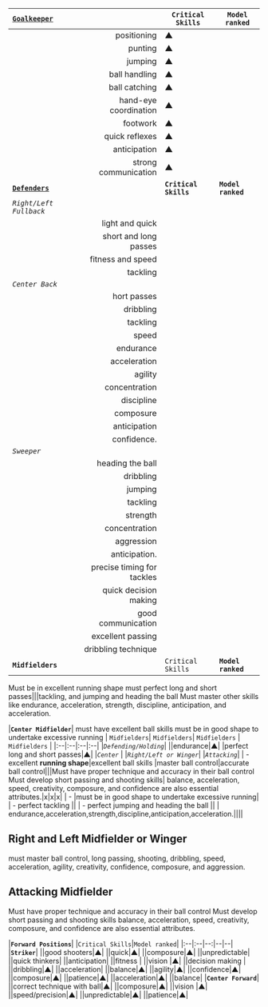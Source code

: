 |**<u>`Goalkeeper`</u>**| |**`Critical Skills`**|**`Model ranked`**|
|:------|--:|---|---|
||positioning|▲|
||punting |▲|
||jumping |▲|
||ball handling |▲|
||ball catching  |▲|
||hand-eye coordination|▲|
||footwork |▲|
||quick reflexes|▲|
||anticipation|▲|
||strong communication|▲|
|**<u>`Defenders`</u>** | |**`Critical Skills`**|**`Model ranked`**|
|*`Right/Left Fullback`*||
||light and quick |
||short and long passes|
||fitness and speed|
||tackling|
|*`Center Back`*|
||hort passes|
||dribbling|
||tackling|
||speed|
||endurance|
||acceleration|
||agility|
||concentration|
||discipline|
||composure|
||anticipation|
||confidence.||
|*`Sweeper`*|
||heading the ball|
||dribbling|
||jumping|
||tackling|
||strength|
||concentration|
||aggression|
||anticipation.|
||precise timing for tackles|
||quick decision making|
||good communication|
||excellent passing|
||dribbling technique||||
|**`Midfielders`**| |`Critical Skills`|**`Model ranked`**|
Must be in excellent running shape
must perfect long and short passes|||tackling, and jumping and heading the ball 
Must master other skills like endurance, acceleration, strength, discipline, anticipation, and acceleration. 

|**`Center Midfielder`**|
must have excellent ball skills 
must be in good shape to undertake excessive running
|  `Midfielders`|  `Midfielders`| `Midfielders` | `Midfielders` |
|:--|:--|:--|:--|
|*`Defending/Holding`*|
||endurance|▲|
|perfect long and short passes|▲|
|*`Center`* |
|*`Right/Left or Winger`*|
|*`Attacking`*|
| - excellent **running shape**|excellent ball skills |master ball control|accurate ball control|||Must have proper technique and accuracy in their ball control
Must develop short passing and shooting skills|
balance, acceleration, speed, creativity, composure, and confidence are also essential attributes.|x|x|x|
| - |must be in good shape to undertake excessive running|
| - perfect tackling ||
| - perfect jumping and heading the ball ||
| endurance,acceleration,strength,discipline,anticipation,acceleration.||||

## Right and Left Midfielder or Winger 
must master ball control, long passing, shooting, dribbling, speed, acceleration, agility, creativity, confidence, composure, and aggression.
## Attacking Midfielder  
Must have proper technique and accuracy in their ball control
Must develop short passing and shooting skills
balance, acceleration, speed, creativity, composure, and confidence are also essential attributes. 

|**`Forward Positions`**| |`Critical Skills`|`Model ranked`|
|:--|:--|--:|--|--|
|**`Striker`**|
||good shooters|▲|
||quick|▲|
||composure|▲|
||unpredictable|
||quick thinkers|
||anticipation|
||fitness |
||vision |▲|
||decision making |
||dribbling|▲|
||acceleration|
||balance|▲|
||agility|▲|
||confidence|▲|
||composure|▲|
||patience|▲|
||acceleration|▲|
||balance|
|**`Center Forward`**|
||correct technique with ball|▲|
||composure|▲|
||vision |▲|
||speed/precision|▲|
||unpredictable|▲|
||patience|▲| 